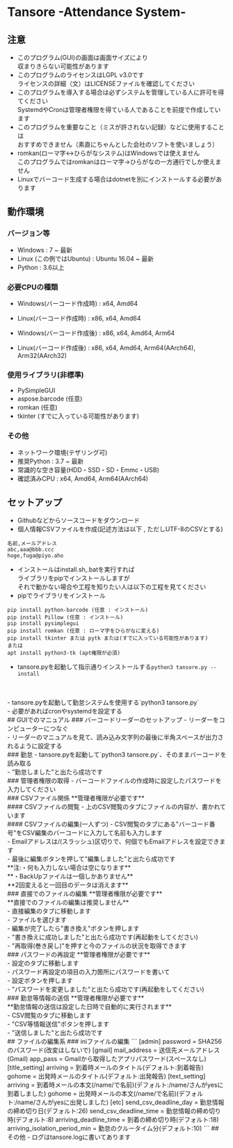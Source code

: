 # Tansore -Attendance System-
## 注意
- このプログラム(GUI)の画面は画面サイズにより<br/>
収まりきらない可能性があります<br/>
- このプログラムのライセンスはLGPL v3.0です<br/>
ライセンスの詳細（文）はLICENSEファイルを確認してください<br/>
- このプログラムを導入する場合は必ずシステムを管理している人に許可を得てください<br/>
SystemdやCronは管理者権限を得ている人であることを前提で作成しています<br/>
- このプログラムを重要なこと（ミスが許されない記録）などに使用することは<br/>
おすすめできません（素直にちゃんとした会社のソフトを使いましょう）<br/>
- romkan(ローマ字<->ひらがなシステム)はWindowsでは使えません<br/>
このプログラムではromkanはローマ字->ひらがなの一方通行でしか使えません<br/>
- Linuxでバーコード生成する場合はdotnetを別にインストールする必要があります<br/>
## 動作環境
### バージョン等
- Windows : 7 ~ 最新
- Linux (この例ではUbuntu) : Ubuntu 16.04 ~ 最新
- Python : 3.6以上
### 必要CPUの種類
- Windows(バーコード作成時) : x64, Amd64<br/>
- Linux(バーコード作成時) : x86, x64, Amd64<br/>

- Windows(バーコード作成後) : x86, x64, Amd64, Arm64<br/>
- Linux(バーコード作成後) : x86, x64, Amd64, Arm64(AArch64), Arm32(AArch32)<br/>
### 使用ライブラリ(非標準)
- PySimpleGUI<br/>
- aspose.barcode (任意)<br/>
- romkan (任意)
- tkinter (すでに入っている可能性があります)<br/>
### その他
- ネットワーク環境(テザリング可)<br/>
- 推奨Python : 3.7 ~ 最新
- 常識的な空き容量(HDD・SSD・SD・Emmc・USB)<br/>
- 確認済みCPU : x64, Amd64, Arm64(AArch64)<br/>
## セットアップ
- Githubなどからソースコードをダウンロード<br/>
- 個人情報CSVファイルを作成(記述方法は以下 , ただしUTF-8のCSVとする)<br/>
```
名前,メールアドレス
abc,aaa@bbb.ccc
hoge,fuga@piyo.aho
```
- インストールはinstall.sh,.batを実行すれば<br/>
ライブラリをpipでインストールしますが<br/>
それで動かない場合や工程を知りたい人は以下の工程を見てください
- pipでライブラリをインストール<br/>
```
pip install python-barcode (任意 : インストール)
pip install Pillow (任意 : インストール)
pip install pysimplegui
pip install romkan (任意 : ローマ字をひらがなに変える)
pip install tkinter または pytk または(すでに入っている可能性があります)
または
apt install python3-tk (apt権限が必須)
```
- tansore.pyを起動して指示通りインストールする`python3 tansore.py --install`<br/>
<br/>
<br/>
- tansore.pyを起動して勤怠システムを使用する`python3 tansore.py`<br/>
- 必要があればcronやsystemdを設定する<br/>
## GUIでのマニュアル
### バーコードリーダーのセットアップ
- リーダーをコンピューターにつなぐ<br/>
- リーダーのマニュアルを見て、読み込み文字列の最後に半角スペースが出力されるように設定する<br/>
### 勤怠
- tansore.pyを起動して`python3 tansore.py`、そのままバーコードを読み取る<br/>
- "勤怠しました"と出たら成功です<br/>
### 管理者権限の取得
- バーコードファイルの作成時に設定したパスワードを入力してください<br/>
### CSVファイル関係
**管理者権限が必要です**<br/>
#### CSVファイルの閲覧
- 上のCSV閲覧のタブにファイルの内容が、書かれています<br/>
#### CSVファイルの編集(一人ずつ)
- CSV閲覧のタブにある"バーコード番号"をCSV編集のバーコードに入力して名前も入力します<br/>
- Emailアドレスは/(スラッシュ)区切りで、何個でもEmailアドレスを設定できます<br/>
- 最後に編集ボタンを押して"編集しました”と出たら成功です<br/>
**注:・何も入力しない場合は空になります**<br/>
**・BackUpファイルは一個しかありません**<br/>
**2回変えると一回目のデータは消えます**<br/>
### 直接でのファイルの編集
**管理者権限が必要です**<br/>
**直接でのファイルの編集は推奨しません**<br/>
- 直接編集のタブに移動します<br/>
- ファイルを選びます<br/>
- 編集が完了したら"書き換え"ボタンを押します<br/>
- "書き換えに成功しました"と出たら成功です(再起動をしてください)<br/>
- "再取得(巻き戻し)"を押すと今のファイルの状況を取得できます<br/>
### パスワードの再設定
**管理者権限が必要です**<br/>
- 設定のタブに移動します<br/>
- パスワード再設定の項目の入力箇所にパスワードを書いて<br/>
- 設定ボタンを押します<br/>
- "パスワードを変更しました"と出たら成功です(再起動をしてください)<br/>
### 勤怠等情報の送信
**管理者権限が必要です**<br/>
**勤怠情報の送信は設定した日時で自動的に実行されます**<br/>
- CSV閲覧のタブに移動します<br/>
- "CSV等情報送信"ボタンを押します<br/>
- "送信しました"と出たら成功です<br/>
## ファイルの編集系
### iniファイルの編集
```
[admin]
password = SHA256のパスワード(改変はしないで)
[gmail]
mail_address = 送信先メールアドレス(Gmail)
app_pass = Gmailから取得したアプリパスワード(スペースなし)
[title_setting]
arriving = 到着時メールのタイトル(デフォルト:到着報告)
gohome = 出発時メールのタイトル(デフォルト:出発報告)
[text_setting]
arriving = 到着時メールの本文(/name/で名前)(デフォルト:/name/さんがyesに到着しました)
gohome = 出発時メールの本文(/name/で名前)(デフォルト:/name/さんがyesに出発しました)
[etc]
send_csv_deadline_day = 勤怠情報の締め切り日(デフォルト:26)
send_csv_deadline_time = 勤怠情報の締め切り時(デフォルト:8)
arriving_deadline_time = 到着の締め切り時(デフォルト:18)
arriving_isolation_period_min = 勤怠のクルータイム分(デフォルト:10)
```
## その他
- ログはtansore.logに書いてあります</br>